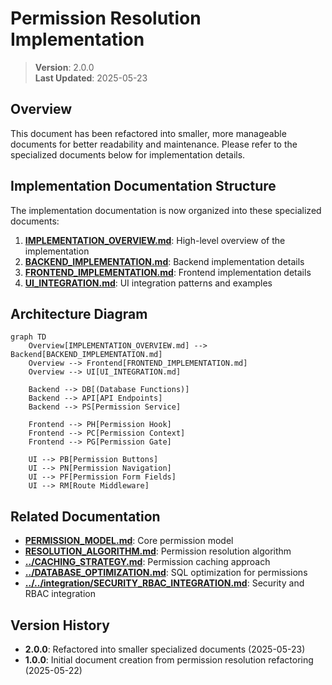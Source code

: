 
# Permission Resolution Implementation

> **Version**: 2.0.0  
> **Last Updated**: 2025-05-23

## Overview

This document has been refactored into smaller, more manageable documents for better readability and maintenance. Please refer to the specialized documents below for implementation details.

## Implementation Documentation Structure

The implementation documentation is now organized into these specialized documents:

1. **[IMPLEMENTATION_OVERVIEW.md](IMPLEMENTATION_OVERVIEW.md)**: High-level overview of the implementation
2. **[BACKEND_IMPLEMENTATION.md](BACKEND_IMPLEMENTATION.md)**: Backend implementation details
3. **[FRONTEND_IMPLEMENTATION.md](FRONTEND_IMPLEMENTATION.md)**: Frontend implementation details
4. **[UI_INTEGRATION.md](UI_INTEGRATION.md)**: UI integration patterns and examples

## Architecture Diagram

```mermaid
graph TD
    Overview[IMPLEMENTATION_OVERVIEW.md] --> Backend[BACKEND_IMPLEMENTATION.md]
    Overview --> Frontend[FRONTEND_IMPLEMENTATION.md]
    Overview --> UI[UI_INTEGRATION.md]
    
    Backend --> DB[(Database Functions)]
    Backend --> API[API Endpoints]
    Backend --> PS[Permission Service]
    
    Frontend --> PH[Permission Hook]
    Frontend --> PC[Permission Context]
    Frontend --> PG[Permission Gate]
    
    UI --> PB[Permission Buttons]
    UI --> PN[Permission Navigation]
    UI --> PF[Permission Form Fields]
    UI --> RM[Route Middleware]
```

## Related Documentation

- **[PERMISSION_MODEL.md](PERMISSION_MODEL.md)**: Core permission model
- **[RESOLUTION_ALGORITHM.md](RESOLUTION_ALGORITHM.md)**: Permission resolution algorithm
- **[../CACHING_STRATEGY.md](../CACHING_STRATEGY.md)**: Permission caching approach
- **[../DATABASE_OPTIMIZATION.md](../DATABASE_OPTIMIZATION.md)**: SQL optimization for permissions
- **[../../integration/SECURITY_RBAC_INTEGRATION.md](../../integration/SECURITY_RBAC_INTEGRATION.md)**: Security and RBAC integration

## Version History

- **2.0.0**: Refactored into smaller specialized documents (2025-05-23)
- **1.0.0**: Initial document creation from permission resolution refactoring (2025-05-22)

